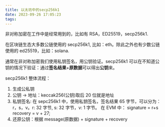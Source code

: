```yaml
---
title: 以太坊中的secp256k1
date: 2023-09-26 17:05:23
tags:
---
```


非对称加密在工作中是经常用到的，比如有 RSA，ED25519，secp256k1.

在区块链生态大多数公链使用的 secp256k1, 比如：eth。除此之外也有少数公链使用的 ed25519，比如：solana.

通常在非对称加密我们使用私钥签名，用公钥验证。secp256k1 可以在不知道公钥的情况下验证：通过**签名结果**+**原数据**可以得出**公钥**来。

secp256k1 整体流程：

1. 生成公私钥
2. 公钥 -> 地址：keccak256(公钥)取后 20 位就是地址
3. 私钥签名: 在 sepc256k1 中，使用私钥签名，签名结果 65 字节，可以分为：r，s，v。r: 32 字节, s: 32 字节，v: 1 字节。
   在 EVM 中：
   signature = r+s
   recovery = v + 27;
4. 还原公钥：根据 message(原数据) + signature + recovery
